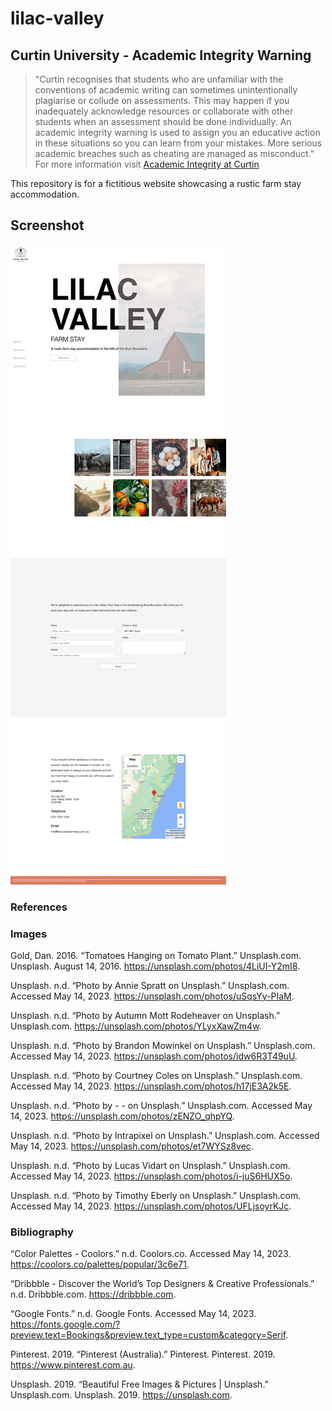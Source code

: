 # lilac-valley

## Curtin University - Academic Integrity Warning
> "Curtin recognises that students who are unfamiliar with the conventions of academic writing can sometimes unintentionally plagiarise or collude on assessments. This may happen if you inadequately acknowledge resources or collaborate with other students when an assessment should be done individually. An academic integrity warning is used to assign you an educative action in these situations so you can learn from your mistakes. More serious academic breaches such as cheating are managed as misconduct."
For more information visit [Academic Integrity at Curtin](https://www.curtin.edu.au/students/essentials/rights/academic-integrity/)

This repository is for a fictitious website showcasing a rustic farm stay accommodation.

## Screenshot

![Home Page](screenshots/lilac-valley-farm-stay-website.png)

### References

### Images

Gold, Dan. 2016. “Tomatoes Hanging on Tomato Plant.” Unsplash.com. Unsplash. August 14, 2016. https://unsplash.com/photos/4LiUI-Y2mI8.

Unsplash. n.d. “Photo by Annie Spratt on Unsplash.” Unsplash.com. Accessed May 14, 2023. https://unsplash.com/photos/uSqsYy-PIaM.

Unsplash. n.d. “Photo by Autumn Mott Rodeheaver on Unsplash.” Unsplash.com. https://unsplash.com/photos/YLyxXawZm4w.

Unsplash. n.d. “Photo by Brandon Mowinkel on Unsplash.” Unsplash.com. Accessed May 14, 2023. https://unsplash.com/photos/idw6R3T49uU.

Unsplash. n.d. “Photo by Courtney Coles on Unsplash.” Unsplash.com. Accessed May 14, 2023. https://unsplash.com/photos/h17jE3A2k5E.

Unsplash. n.d. “Photo by - - on Unsplash.” Unsplash.com. Accessed May 14, 2023. https://unsplash.com/photos/zENZO_qhpYQ.

Unsplash. n.d. “Photo by Intrapixel on Unsplash.” Unsplash.com. Accessed May 14, 2023. https://unsplash.com/photos/et7WYSz8vec.

Unsplash. n.d. “Photo by Lucas Vidart on Unsplash.” Unsplash.com. Accessed May 14, 2023. https://unsplash.com/photos/i-juS6HUX5o.

Unsplash. n.d. “Photo by Timothy Eberly on Unsplash.” Unsplash.com. Accessed May 14, 2023. https://unsplash.com/photos/UFLjsoyrKJc.

### Bibliography

“Color Palettes - Coolors.” n.d. Coolors.co. Accessed May 14, 2023. https://coolors.co/palettes/popular/3c6e71.

“Dribbble - Discover the World’s Top Designers & Creative Professionals.” n.d. Dribbble.com. https://dribbble.com.

“Google Fonts.” n.d. Google Fonts. Accessed May 14, 2023. https://fonts.google.com/?preview.text=Bookings&preview.text_type=custom&category=Serif.

Pinterest. 2019. “Pinterest (Australia).” Pinterest. Pinterest. 2019. https://www.pinterest.com.au.

Unsplash. 2019. “Beautiful Free Images & Pictures | Unsplash.” Unsplash.com. Unsplash. 2019. https://unsplash.com.
